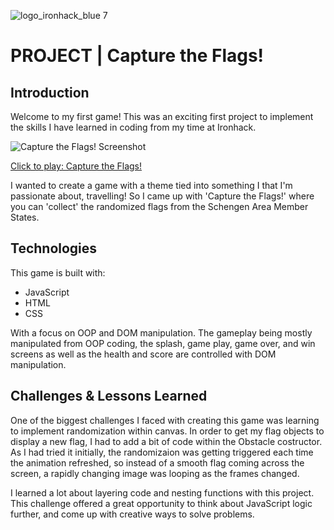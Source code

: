 ![logo_ironhack_blue 7](https://i.imgur.com/1QgrNNw.png)

# PROJECT | Capture the Flags!

## Introduction

Welcome to my first game! This was an exciting first project to implement the skills I have learned in coding from my time at Ironhack. 

![Capture the Flags! Screenshot](https://i.imgur.com/MxJs67Zm.png)

[Click to play: Capture the Flags!](http://micfol.github.io/ironhack-first-game-project/)

I wanted to create a game with a theme tied into something I that I'm passionate about, travelling! So I came up with 'Capture the Flags!' where you can 'collect' the randomized flags from the Schengen Area Member States.

## Technologies

This game is built with:

- JavaScript
- HTML
- CSS

With a focus on OOP and DOM manipulation. The gameplay being mostly manipulated from OOP coding, the splash, game play, game over, and win screens as well as the health and score are controlled with DOM manipulation. 

## Challenges & Lessons Learned

One of the biggest challenges I faced with creating this game was learning to implement randomization within canvas. In order to get my flag objects to display a new flag, I had to add a bit of code within the Obstacle costructor. As I had tried it initially, the randomizaion was getting triggered each time the animation refreshed, so instead of a smooth flag coming across the screen, a rapidly changing image was looping as the frames changed. 

I learned a lot about layering code and nesting functions with this project. This challenge offered a great opportunity to think about JavaScript logic further, and come up with creative ways to solve problems. 